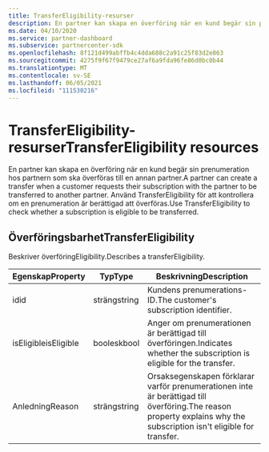 ```yaml
---
title: TransferEligibility-resurser
description: En partner kan skapa en överföring när en kund begär sin prenumeration hos partnern som ska överföras till en annan partner.
ms.date: 04/10/2020
ms.service: partner-dashboard
ms.subservice: partnercenter-sdk
ms.openlocfilehash: 8f121d499abffb4c4dda688c2a91c25f83d2e863
ms.sourcegitcommit: 4275f9f67f9479ce27af6a9fda96fe86d0bc0b44
ms.translationtype: MT
ms.contentlocale: sv-SE
ms.lasthandoff: 06/05/2021
ms.locfileid: "111530216"
---
```

# <a name="transfereligibility-resources"></a><span data-ttu-id="891e2-103">TransferEligibility-resurser</span><span class="sxs-lookup"><span data-stu-id="891e2-103">TransferEligibility resources</span></span>

<span data-ttu-id="891e2-104">En partner kan skapa en överföring när en kund begär sin prenumeration hos partnern som ska överföras till en annan partner.</span><span class="sxs-lookup"><span data-stu-id="891e2-104">A partner can create a transfer when a customer requests their subscription with the partner to be transferred to another partner.</span></span> <span data-ttu-id="891e2-105">Använd TransferEligibility för att kontrollera om en prenumeration är berättigad att överföras.</span><span class="sxs-lookup"><span data-stu-id="891e2-105">Use TransferEligibility to check whether a subscription is eligible to be transferred.</span></span>

## <a name="transfereligibility"></a><span data-ttu-id="891e2-106">Överföringsbarhet</span><span class="sxs-lookup"><span data-stu-id="891e2-106">TransferEligibility</span></span>

<span data-ttu-id="891e2-107">Beskriver överföringEligibility.</span><span class="sxs-lookup"><span data-stu-id="891e2-107">Describes a transferEligibility.</span></span>

| <span data-ttu-id="891e2-108">Egenskap</span><span class="sxs-lookup"><span data-stu-id="891e2-108">Property</span></span>              | <span data-ttu-id="891e2-109">Typ</span><span class="sxs-lookup"><span data-stu-id="891e2-109">Type</span></span>             | <span data-ttu-id="891e2-110">Beskrivning</span><span class="sxs-lookup"><span data-stu-id="891e2-110">Description</span></span>                                                                              |
|-----------------------|------------------|------------------------------------------------------------------------------------------|
| <span data-ttu-id="891e2-111">id</span><span class="sxs-lookup"><span data-stu-id="891e2-111">id</span></span>                    | <span data-ttu-id="891e2-112">sträng</span><span class="sxs-lookup"><span data-stu-id="891e2-112">string</span></span>           | <span data-ttu-id="891e2-113">Kundens prenumerations-ID.</span><span class="sxs-lookup"><span data-stu-id="891e2-113">The customer's subscription identifier.</span></span>                                                  |
| <span data-ttu-id="891e2-114">isEligible</span><span class="sxs-lookup"><span data-stu-id="891e2-114">isEligible</span></span>            | <span data-ttu-id="891e2-115">boolesk</span><span class="sxs-lookup"><span data-stu-id="891e2-115">bool</span></span>             | <span data-ttu-id="891e2-116">Anger om prenumerationen är berättigad till överföringen.</span><span class="sxs-lookup"><span data-stu-id="891e2-116">Indicates whether the subscription is eligible for the transfer.</span></span>                         |
| <span data-ttu-id="891e2-117">Anledning</span><span class="sxs-lookup"><span data-stu-id="891e2-117">Reason</span></span>                | <span data-ttu-id="891e2-118">sträng</span><span class="sxs-lookup"><span data-stu-id="891e2-118">string</span></span>           | <span data-ttu-id="891e2-119">Orsaksegenskapen förklarar varför prenumerationen inte är berättigad till överföring.</span><span class="sxs-lookup"><span data-stu-id="891e2-119">The reason property explains why the subscription isn't eligible for transfer.</span></span> |